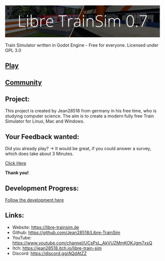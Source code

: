 ![Banner](LibreTrainSimLogo.png)

Train Simulator written in Godot Engine - Free for everyone. Licensed under GPL 3.0

## [Play](http://libre-trainsim.de/download)

## [Community](http://libre-trainsim.de/community)

## Project:
This project is created by Jean28518 from germany in his free time, who is studying computer science. The aim is to create a modern fully free Train Simulator for Linux, Mac and Windows.

## Your Feedback wanted:
Did you already play? -> It would be great, if you could answer a survey, which does take about 3 Minutes.

[Click Here](https://libre-trainsim.de/feedback)

**Thank you!**

## Development Progress:
[Follow the development here](https://github.com/Jean28518/Libre-TrainSim/projects)

## Links:
- Website: https://libre-trainsim.de
- Github: https://github.com/Jean28518/Libre-TrainSim
- YouTube: https://www.youtube.com/channel/UCsPsL_AkVUZMmKOKJgm7xsQ
- Itch: https://jean28518.itch.io/libre-train-sim
- Discord: https://discord.gg/AQdAtZZ
